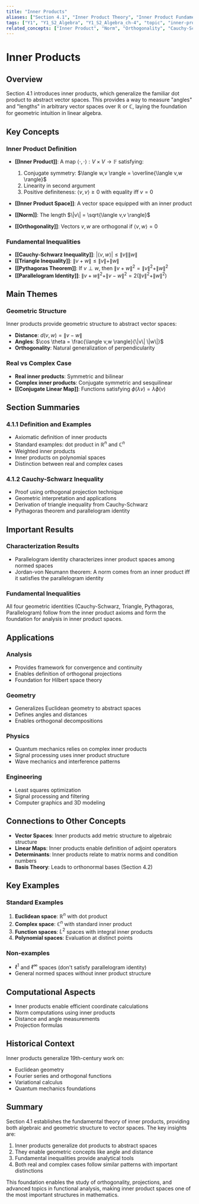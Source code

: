 ```yaml
---
title: "Inner Products"
aliases: ["Section 4.1", "Inner Product Theory", "Inner Product Fundamentals"]
tags: ["Y1", "Y1_S2_Algebra", "Y1_S2_Algebra_ch-4", "topic", "inner-product-space", "geometry", "norm"]
related_concepts: ["Inner Product", "Norm", "Orthogonality", "Cauchy-Schwarz", "Triangle Inequality"]
---
```


# Inner Products

## Overview
Section 4.1 introduces inner products, which generalize the familiar dot product to abstract vector spaces. This provides a way to measure "angles" and "lengths" in arbitrary vector spaces over $\mathbb{R}$ or $\mathbb{C}$, laying the foundation for geometric intuition in linear algebra.

## Key Concepts

### Inner Product Definition
- **[[Inner Product]]**: A map $\langle \cdot, \cdot \rangle: V \times V \rightarrow \mathbb{F}$ satisfying:
  1. Conjugate symmetry: $\langle w,v \rangle = \overline{\langle v,w \rangle}$
  2. Linearity in second argument
  3. Positive definiteness: $\langle v,v \rangle \geq 0$ with equality iff $v = 0$

- **[[Inner Product Space]]**: A vector space equipped with an inner product
- **[[Norm]]**: The length $\|v\| = \sqrt{\langle v,v \rangle}$
- **[[Orthogonality]]**: Vectors $v, w$ are orthogonal if $\langle v,w \rangle = 0$

### Fundamental Inequalities
- **[[Cauchy-Schwarz Inequality]]**: $|\langle v,w \rangle| \leq \|v\| \|w\|$
- **[[Triangle Inequality]]**: $\|v + w\| \leq \|v\| + \|w\|$
- **[[Pythagoras Theorem]]**: If $v \perp w$, then $\|v + w\|^2 = \|v\|^2 + \|w\|^2$
- **[[Parallelogram Identity]]**: $\|v + w\|^2 + \|v - w\|^2 = 2(\|v\|^2 + \|w\|^2)$

## Main Themes

### Geometric Structure
Inner products provide geometric structure to abstract vector spaces:
- **Distance**: $d(v,w) = \|v - w\|$
- **Angles**: $\cos \theta = \frac{\langle v,w \rangle}{\|v\| \|w\|}$
- **Orthogonality**: Natural generalization of perpendicularity

### Real vs Complex Case
- **Real inner products**: Symmetric and bilinear
- **Complex inner products**: Conjugate symmetric and sesquilinear
- **[[Conjugate Linear Map]]**: Functions satisfying $\phi(\lambda v) = \bar{\lambda} \phi(v)$

## Section Summaries

### 4.1.1 Definition and Examples
- Axiomatic definition of inner products
- Standard examples: dot product in $\mathbb{R}^n$ and $\mathbb{C}^n$
- Weighted inner products
- Inner products on polynomial spaces
- Distinction between real and complex cases

### 4.1.2 Cauchy-Schwarz Inequality
- Proof using orthogonal projection technique
- Geometric interpretation and applications
- Derivation of triangle inequality from Cauchy-Schwarz
- Pythagoras theorem and parallelogram identity

## Important Results

### Characterization Results
- Parallelogram identity characterizes inner product spaces among normed spaces
- Jordan-von Neumann theorem: A norm comes from an inner product iff it satisfies the parallelogram identity

### Fundamental Inequalities
All four geometric identities (Cauchy-Schwarz, Triangle, Pythagoras, Parallelogram) follow from the inner product axioms and form the foundation for analysis in inner product spaces.

## Applications

### Analysis
- Provides framework for convergence and continuity
- Enables definition of orthogonal projections
- Foundation for Hilbert space theory

### Geometry
- Generalizes Euclidean geometry to abstract spaces
- Defines angles and distances
- Enables orthogonal decompositions

### Physics
- Quantum mechanics relies on complex inner products
- Signal processing uses inner product structure
- Wave mechanics and interference patterns

### Engineering
- Least squares optimization
- Signal processing and filtering
- Computer graphics and 3D modeling

## Connections to Other Concepts
- **Vector Spaces**: Inner products add metric structure to algebraic structure
- **Linear Maps**: Inner products enable definition of adjoint operators
- **Determinants**: Inner products relate to matrix norms and condition numbers
- **Basis Theory**: Leads to orthonormal bases (Section 4.2)

## Key Examples

### Standard Examples
1. **Euclidean space**: $\mathbb{R}^n$ with dot product
2. **Complex space**: $\mathbb{C}^n$ with standard inner product
3. **Function spaces**: $L^2$ spaces with integral inner products
4. **Polynomial spaces**: Evaluation at distinct points

### Non-examples
- $\ell^1$ and $\ell^{\infty}$ spaces (don't satisfy parallelogram identity)
- General normed spaces without inner product structure

## Computational Aspects
- Inner products enable efficient coordinate calculations
- Norm computations using inner products
- Distance and angle measurements
- Projection formulas

## Historical Context
Inner products generalize 19th-century work on:
- Euclidean geometry
- Fourier series and orthogonal functions
- Variational calculus
- Quantum mechanics foundations

## Summary
Section 4.1 establishes the fundamental theory of inner products, providing both algebraic and geometric structure to vector spaces. The key insights are:

1. Inner products generalize dot products to abstract spaces
2. They enable geometric concepts like angle and distance
3. Fundamental inequalities provide analytical tools
4. Both real and complex cases follow similar patterns with important distinctions

This foundation enables the study of orthogonality, projections, and advanced topics in functional analysis, making inner product spaces one of the most important structures in mathematics.
